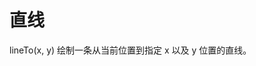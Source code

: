 # 直线
lineTo(x, y)
绘制一条从当前位置到指定 x 以及 y 位置的直线。
<canvas id="tutoria4" width="150" height="150"></canvas>

<script setup>
import { ref, onMounted  } from 'vue'
const count = ref(0)

onMounted(() => {
 // let canvas = document.getElementById('tutorial1');
 // if (canvas.getContext) {
 //   var ctx = canvas.getContext('2d');
 
 //   ctx.fillRect(25, 25, 100, 100);
 //   ctx.clearRect(45, 45, 60, 60);
 // }
})

</script>